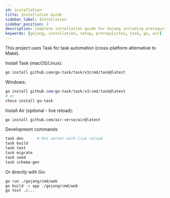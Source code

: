 ```yaml
---
id: installation
title: Installation Guide
sidebar_label: Installation
sidebar_position: 2
description: Complete installation guide for Gojang including prerequisites, Task setup, and development tools.
keywords: [gojang, installation, setup, prerequisites, task, go, air]
---
```


This project uses Task for task automation (cross-platform alternative to Make).

Install Task (macOS/Linux):

```bash
go install github.com/go-task/task/v3/cmd/task@latest
```

Windows:

```powershell
go install github.com/go-task/task/v3/cmd/task@latest
# or
choco install go-task
```

Install Air (optional - live reload):

```bash
go install github.com/air-verse/air@latest
```

Development commands:

```bash
task dev      # Run server with live reload
task build
task test
task migrate
task seed
task schema-gen
```

Or directly with Go:

```bash
go run ./gojang/cmd/web
go build -o app ./gojang/cmd/web
go test ./...
```